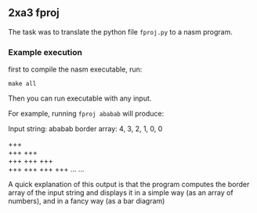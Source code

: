 ## 2xa3 fproj

The task was to translate the python file `fproj.py` to a nasm program.

### Example execution 

first to compile the nasm executable, run:

  `make all`

Then you can run executable with any input.

For example, running `fproj ababab` will produce:

Input string: ababab
border array: 4, 3, 2, 1, 0, 0


+++ \
+++  +++ \
+++  +++  +++ \
+++  +++  +++  +++  ...  ... 

A quick explanation of this output is that the program computes the border array of the input string and displays it in a simple way (as an array of numbers), and in a fancy way (as a bar diagram)
